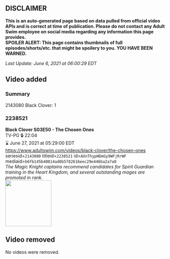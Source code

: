 ## DISCLAIMER
**This is an auto-generated page based on data pulled from official video APIs and is correct at time of publication. Please do not contact any Adult Swim employee on social media regarding any information this page provides.**  
**SPOILER ALERT: This page contains thumbnails of full episodes/shorts/etc. that might be spoilery to you. YOU HAVE BEEN WARNED.**  

_Last Update: June 6, 2021 at 06:00:29 EDT_
## Video added
### Summary
2143080 Black Clover: 1  
### 2238521
**Black Clover S03E50 - The Chosen Ones**  
TV-PG 🔒 22:04  
⌛ June 27, 2021 at 05:29:00 EDT  
https://www.adultswim.com/videos/black-clover/the-chosen-ones  
seriesid=`2143080` titleid=`2238521` id=`AXnThypHDmGy9WFjRrWF` mediaid=`b6fb145b40814ad0b5782616eec29e446ba2a7a0`  
_The Magic Knight captains recommend candidates for Spirit Guardian training in the Heart Kingdom, and several outstanding mages are promoted in rank._  
<a href="https://media.cdn.adultswim.com/uploads/20210604/thumbnails/2_21641154356-BlackClover_153_TheChosenOnes.png"><img src="https://media.cdn.adultswim.com/uploads/20210604/thumbnails/2_21641154356-BlackClover_153_TheChosenOnes.png" height="144px" /></a>
## Video removed
No videos were removed.  
